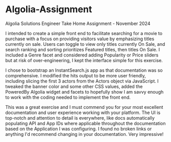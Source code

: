 # Algolia-Assignment
Algolia Solutions Engineer Take Home Assignment - November 2024

I intended to create a simple front end to facilitate searching for a movie to purchase with a focus on providing visitors value by emphasizing titles currently on sale. Users can toggle to view only titles currently On Sale, and search ranking and sorting prioritizes Featured titles, then titles On Sale. I included a Genre facet and considered adding Popularity or Price sliders but at risk of over-engineering, I kept the interface simple for this exercise.

I chose to bootstrap an InstantSearch.js app as that documentation was so comprehensive. I modified the hits output to be more user friendly, including slicing the first 3 actors from the Actors object via JavaScript. I tweaked the banner color and some other CSS values, added the PoweredBy Algolia widget and facets to hopefully show I am savvy enough to work with the coding needed to implement the front end.

This was a great exercise and I must commend you for your most excellent documentation and user experience working with your platform. The UI is top-notch and attention to detail is everywhere, like docs automatically populating API and App IDs where applicable throughout the documentation based on the Application I was configuring. I found no broken links or anything I'd recommend changing in your documentation. Very impressive!
